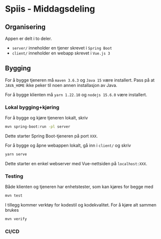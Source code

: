 # Spiis - Middagsdeling

## Organisering

Appen er delt i to deler.
 - `server/` inneholder en tjener skrevet i `Spring Boot`
 - `client/` inneholder en webapp skrevet i `Vue.js 3` 

## Bygging

For å bygge tjeneren må `maven 3.6.3`  og `Java 15` være installert. Pass på at `JAVA_HOME` ikke peker til noen annen installasjon av Java.

For å bygge klienten må `yarn 1.22.10` og `nodejs 15.6.0` være installert.

### Lokal bygging+kjøring

For å bygge og kjøre tjeneren lokalt, skriv
``` sh
mvn spring-boot:run -pl server
```
Dette starter Spring Boot-tjeneren på port `XXX`.

For å bygge og åpne webappen lokalt, gå inn i `client/` og skriv
``` sh
yarn serve
```
Dette starter en enkel webserver med Vue-nettsiden på `localhost:XXX`.

### Testing

Både klienten og tjeneren har enhetstester, som kan kjøres for begge med
``` sh
mvn test
```

I tillegg kommer verktøy for kodestil og kodekvalitet. For å kjøre alt sammen brukes
``` sh
mvn verify
```

### CI/CD

